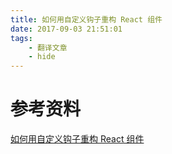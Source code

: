 ```yaml
---
title: 如何用自定义钩子重构 React 组件
date: 2017-09-03 21:51:01
tags:
    - 翻译文章
    - hide
---
```


# 参考资料

[如何用自定义钩子重构 React 组件](https://codescene.com/engineering-blog/refactoring-components-in-react-with-custom-hooks)